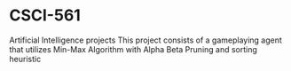 # CSCI-561
Artificial Intelligence projects
This project consists of a gameplaying agent that utilizes Min-Max Algorithm with Alpha Beta Pruning and sorting heuristic
